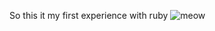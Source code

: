 So this it my first experience with ruby
![meow](https://symfony.com/doc/6.2ru//the-fast-track/_images/under-construction.gif)
